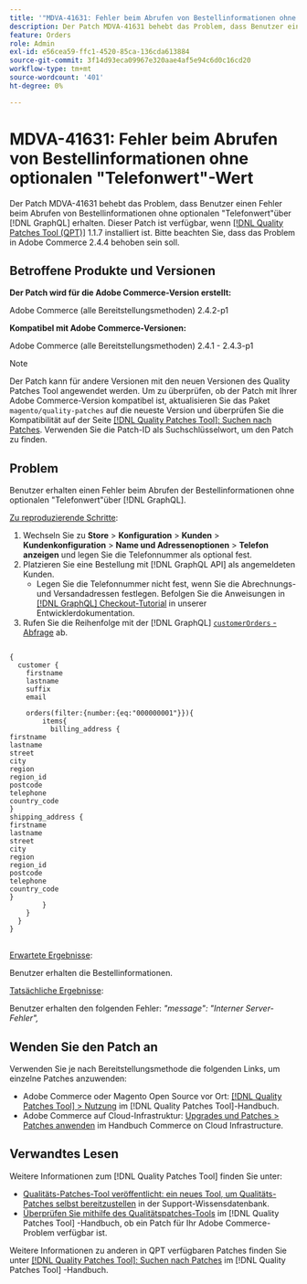 ```yaml
---
title: '"MDVA-41631: Fehler beim Abrufen von Bestellinformationen ohne optionalen "Telefonwert"-Wert'
description: Der Patch MDVA-41631 behebt das Problem, dass Benutzer einen Fehler beim Abrufen von Bestellinformationen ohne optionalen "Telefonwert"über [!DNL GraphQL] erhalten. Dieser Patch ist verfügbar, wenn das [Quality Patches Tool (QPT)](https://experienceleague.adobe.com/en/docs/commerce-knowledge-base/kb/announcements/commerce-announcements/magento-quality-patches-released-new-tool-to-self-serve-quality-patches) 1.1.7 installiert ist. Bitte beachten Sie, dass das Problem in Adobe Commerce 2.4.4 behoben sein soll.
feature: Orders
role: Admin
exl-id: e56cea59-ffc1-4520-85ca-136cda613884
source-git-commit: 3f14d93eca09967e320aae4af5e94c6d0c16cd20
workflow-type: tm+mt
source-wordcount: '401'
ht-degree: 0%

---
```


# MDVA-41631: Fehler beim Abrufen von Bestellinformationen ohne optionalen &quot;Telefonwert&quot;-Wert

Der Patch MDVA-41631 behebt das Problem, dass Benutzer einen Fehler beim Abrufen von Bestellinformationen ohne optionalen &quot;Telefonwert&quot;über [!DNL GraphQL] erhalten. Dieser Patch ist verfügbar, wenn [[!DNL Quality Patches Tool (QPT)]](https://experienceleague.adobe.com/en/docs/commerce-knowledge-base/kb/announcements/commerce-announcements/magento-quality-patches-released-new-tool-to-self-serve-quality-patches) 1.1.7 installiert ist. Bitte beachten Sie, dass das Problem in Adobe Commerce 2.4.4 behoben sein soll.

## Betroffene Produkte und Versionen

**Der Patch wird für die Adobe Commerce-Version erstellt:**

Adobe Commerce (alle Bereitstellungsmethoden) 2.4.2-p1

**Kompatibel mit Adobe Commerce-Versionen:**

Adobe Commerce (alle Bereitstellungsmethoden) 2.4.1 - 2.4.3-p1

>[!NOTE]
>
>Der Patch kann für andere Versionen mit den neuen Versionen des Quality Patches Tool angewendet werden. Um zu überprüfen, ob der Patch mit Ihrer Adobe Commerce-Version kompatibel ist, aktualisieren Sie das Paket `magento/quality-patches` auf die neueste Version und überprüfen Sie die Kompatibilität auf der Seite [[!DNL Quality Patches Tool]: Suchen nach Patches](https://experienceleague.adobe.com/en/docs/commerce-knowledge-base/kb/announcements/commerce-announcements/magento-quality-patches-released-new-tool-to-self-serve-quality-patches). Verwenden Sie die Patch-ID als Suchschlüsselwort, um den Patch zu finden.

## Problem

Benutzer erhalten einen Fehler beim Abrufen der Bestellinformationen ohne optionalen &quot;Telefonwert&quot;über [!DNL GraphQL].

<u>Zu reproduzierende Schritte</u>:

1. Wechseln Sie zu **Store** > **Konfiguration** > **Kunden** > **Kundenkonfiguration** > **Name und Adressenoptionen** > **Telefon anzeigen** und legen Sie die Telefonnummer als optional fest.
1. Platzieren Sie eine Bestellung mit [!DNL GraphQL API] als angemeldeten Kunden.
   * Legen Sie die Telefonnummer nicht fest, wenn Sie die Abrechnungs- und Versandadressen festlegen. Befolgen Sie die Anweisungen in [[!DNL GraphQL] Checkout-Tutorial](https://developer.adobe.com/commerce/webapi/graphql/tutorials/checkout/) in unserer Entwicklerdokumentation.
1. Rufen Sie die Reihenfolge mit der [!DNL GraphQL] [`customerOrders` -Abfrage](https://developer.adobe.com/commerce/webapi/graphql/schema/customer/queries/orders/) ab.

<pre>
<code class="language-graphql">
{
  customer {
    firstname
    lastname
    suffix
    email

    orders(filter:{number:{eq:"000000001"}}){
        items{
          billing_address {
firstname
lastname
street
city
region
region_id
postcode
telephone
country_code
}
shipping_address {
firstname
lastname
street
city
region
region_id
postcode
telephone
country_code
}
        }
    }
  }
}
</code>
</pre>

<u>Erwartete Ergebnisse</u>:

Benutzer erhalten die Bestellinformationen.

<u>Tatsächliche Ergebnisse</u>:

Benutzer erhalten den folgenden Fehler: *&quot;message&quot;: &quot;Interner Server-Fehler&quot;,*

## Wenden Sie den Patch an

Verwenden Sie je nach Bereitstellungsmethode die folgenden Links, um einzelne Patches anzuwenden:

* Adobe Commerce oder Magento Open Source vor Ort: [[!DNL Quality Patches Tool] > Nutzung](/help/tools/quality-patches-tool/usage.md) im [!DNL Quality Patches Tool]-Handbuch.
* Adobe Commerce auf Cloud-Infrastruktur: [Upgrades und Patches > Patches anwenden](https://experienceleague.adobe.com/docs/commerce-cloud-service/user-guide/develop/upgrade/apply-patches.html) im Handbuch Commerce on Cloud Infrastructure.

## Verwandtes Lesen

Weitere Informationen zum [!DNL Quality Patches Tool] finden Sie unter:

* [Qualitäts-Patches-Tool veröffentlicht: ein neues Tool, um Qualitäts-Patches selbst bereitzustellen](https://experienceleague.adobe.com/en/docs/commerce-knowledge-base/kb/announcements/commerce-announcements/magento-quality-patches-released-new-tool-to-self-serve-quality-patches) in der Support-Wissensdatenbank.
* [Überprüfen Sie mithilfe des Qualitätspatches-Tools](/help/tools/quality-patches-tool/patches-available-in-qpt/check-patch-for-magento-issue-with-magento-quality-patches.md) im [!DNL Quality Patches Tool] -Handbuch, ob ein Patch für Ihr Adobe Commerce-Problem verfügbar ist.

Weitere Informationen zu anderen in QPT verfügbaren Patches finden Sie unter [[!DNL Quality Patches Tool]: Suchen nach Patches](https://experienceleague.adobe.com/tools/commerce-quality-patches/index.html) im [!DNL Quality Patches Tool] -Handbuch.
